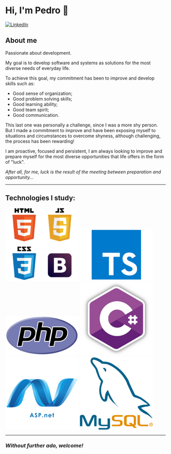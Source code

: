 # **Hi, I'm Pedro** 👋

[![LinkedIn](https://img.shields.io/badge/LinkedIn-074F97?&style=for-the-badge&logo=LinkedIn&logoColor=white)](https://www.linkedin.com/in/dev-phs/)

## **About me**
Passionate about development.

My goal is to develop software and systems as solutions for
the most diverse needs of everyday life.

To achieve this goal, my commitment has been to improve and develop skills such as:

* Good sense of organization;
* Good problem solving skills;
* Good learning ability;
* Good team spirit;
* Good communication.

This last one was personally a challenge, since I was a more shy person.
But I made a commitment to improve and have been exposing myself to situations and circumstances to overcome shyness, although challenging, the process has been rewarding!

I am proactive, focused and persistent, I am always looking to improve and prepare myself for the most diverse opportunities that life offers in the form of "luck".

*After all, for me, luck is the result of the meeting between preparation and opportunity...*


---
## **Technologies I study:**

<img src="pngwing.com.png" width="230px" heigth="50px">
<img src="pngwing.com1.png" width="230px" heigth="50px">
<img src="pngwing.com2.png" width="230px" heigth="50px">
<img src="pngwing.com3.png" width="230px" heigth="50px">
<img src="pngwing.com4.png" width="230px" heigth="50px">
<img src="pngwing.com5.png" width="230px" heigth="50px">

---

### ***Without further ado, welcome!***




